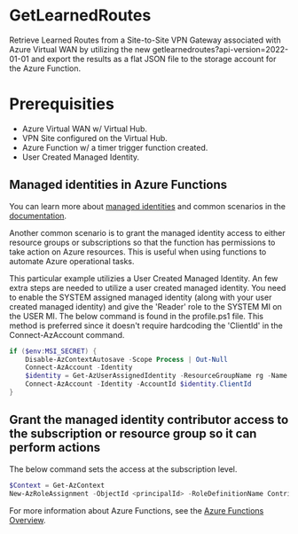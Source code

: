 # GetLearnedRoutes
Retrieve Learned Routes from a Site-to-Site VPN Gateway associated with Azure Virtual WAN by utilizing the new getlearnedroutes?api-version=2022-01-01 and export the results as a flat JSON file to the storage account for the Azure Function.
# Prerequisities

* Azure Virtual WAN w/ Virtual Hub.
* VPN Site configured on the Virtual Hub.
* Azure Function w/ a timer trigger function created.
* User Created Managed Identity.
## Managed identities in Azure Functions

You can learn more about [managed identities](https://docs.microsoft.com/azure/app-service/overview-managed-identity) and common scenarios in the [documentation](https://docs.microsoft.com/azure/app-service/overview-managed-identity#obtaining-tokens-for-azure-resources).

Another common scenario is to grant the managed identity access to either resource groups or subscriptions so that the function has permissions to take action on Azure resources. This is useful when using functions to automate Azure operational tasks.

This particular example utilizies a User Created Managed Identity. An few extra steps are needed to utilize a user created managed identity. You need to enable the SYSTEM assigned managed identity (along with your user created managed identity) and give the 'Reader' role to the SYSTEM MI on the USER MI. The below command is found in the profile.ps1 file. This method is preferred since it doesn't require hardcoding the 'ClientId' in the Connect-AzAccount command.

```powershell
if ($env:MSI_SECRET) {
    Disable-AzContextAutosave -Scope Process | Out-Null
    Connect-AzAccount -Identity
    $identity = Get-AzUserAssignedIdentity -ResourceGroupName rg -Name mi
    Connect-AzAccount -Identity -AccountId $identity.ClientId
}
```
## Grant the managed identity contributor access to the subscription or resource group so it can perform actions

The below command sets the access at the subscription level.

```powershell
$Context = Get-AzContext
New-AzRoleAssignment -ObjectId <principalId> -RoleDefinitionName Contributor -Scope "/subscriptions/$($Context.Subscription)"
```
For more information about Azure Functions, see the [Azure Functions Overview](https://azure.microsoft.com/documentation/articles/functions-overview/).


